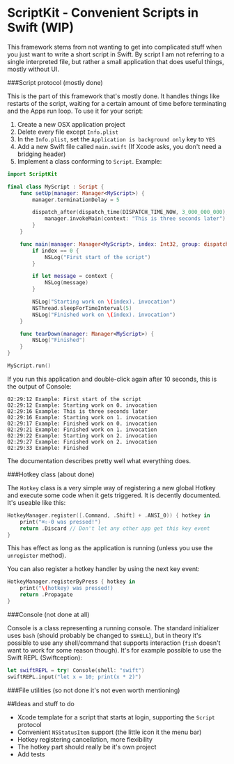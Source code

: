 # ScriptKit - Convenient Scripts in Swift (WIP)

This framework stems from not wanting to get into complicated stuff when you just want to write a short script in Swift. By script I am not referring to a single interpreted file, but rather a small application that does useful things, mostly without UI.

###Script protocol (mostly done)

This is the part of this framework that's mostly done. It handles things like restarts of the script, waiting for a certain amount of time before terminating and the Apps run loop. To use it for your script:

 1. Create a new OSX application project
 2. Delete every file except `Info.plist`
 3. In the `Info.plist`, set the `Application is background only` key to `YES`
 4. Add a new Swift file called `main.swift` (If Xcode asks, you don't need a bridging header)
 5. Implement a class conforming to `Script`. Example:

```swift
import ScriptKit

final class MyScript : Script {
    func setUp(manager: Manager<MyScript>) {
        manager.terminationDelay = 5

        dispatch_after(dispatch_time(DISPATCH_TIME_NOW, 3_000_000_000), manager.metaQueue) {
            manager.invokeMain(context: "This is three seconds later")
        }
    }

    func main(manager: Manager<MyScript>, index: Int32, group: dispatch_group_t, context: String?) {
        if index == 0 {
            NSLog("First start of the script")
        }

        if let message = context {
            NSLog(message)
        }

        NSLog("Starting work on \(index). invocation")
        NSThread.sleepForTimeInterval(5)
        NSLog("Finished work on \(index). invocation")
    }

    func tearDown(manager: Manager<MyScript>) {
        NSLog("Finished")
    }
}

MyScript.run()
```

If you run this application and double-click again after 10 seconds, this is the output of Console:

```
02:29:12 Example: First start of the script
02:29:12 Example: Starting work on 0. invocation
02:29:16 Example: This is three seconds later
02:29:16 Example: Starting work on 1. invocation
02:29:17 Example: Finished work on 0. invocation
02:29:21 Example: Finished work on 1. invocation
02:29:22 Example: Starting work on 2. invocation
02:29:27 Example: Finished work on 2. invocation
02:29:33 Example: Finished
```

The documentation describes pretty well what everything does.

###Hotkey class (about done)

The `Hotkey` class is a very simple way of registering a new global Hotkey and execute some code when it gets triggered. It is decently documented. It's useable like this:

```swift
HotkeyManager.register([.Command, .Shift] + .ANSI_0)) { hotkey in
    print("⌘⇧-0 was pressed!")
	return .Discard // Don't let any other app get this key event
}
```

This has effect as long as the application is running (unless you use the `unregister` method).

You can also register a hotkey handler by using the next key event:

```swift
HotkeyManager.registerByPress { hotkey in
	print("\(hotkey) was pressed!)
	return .Propagate
}
```

###Console (not done at all)

Console is a class representing a running console. The standard initializer uses `bash` (should probably be changed to `$SHELL`), but in theory it's possible to use any shell/command that supports interaction (`fish` doesn't want to work for some reason though). It's for example possible to use the Swift REPL (Swiftception):

```swift
let swiftREPL = try! Console(shell: "swift")
swiftREPL.input("let x = 10; print(x * 2)")
```

###File utilities (so not done it's not even worth mentioning)

##Ideas and stuff to do

- Xcode template for a script that starts at login, supporting the `Script` protocol
- Convenient `NSStatusItem` support (the little icon it the menu bar)
- Hotkey registering cancellation, more flexibility
- The hotkey part should really be it's own project
- Add tests
